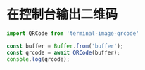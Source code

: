 # 在控制台输出二维码

```javascript
import QRCode from 'terminal-image-qrcode'

const buffer = Buffer.from('buffer');
const qrcode = await QRCode(buffer);
console.log(qrcode);
```